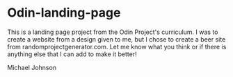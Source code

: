 # Odin-landing-page

This is a landing page project from the Odin Project's curriculum. I was to create a website from a design given to me,
but I chose to create a beer site from randomprojectgenerator.com. Let me know what you think or if there is anything
else that I can add to make it better!

Michael Johnson
